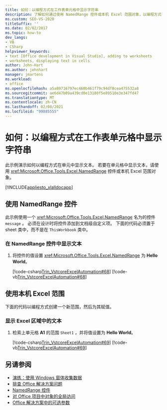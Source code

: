 ```yaml
---
title: 如何：以编程方式在工作表单元格中显示字符串
description: 了解如何通过使用 NamedRange 控件或本机 Excel 范围对象，以编程方式在 Microsoft Excel 工作表单元格中显示字符串。
ms.custom: SEO-VS-2020
titleSuffix: ''
ms.date: 02/02/2017
ms.topic: how-to
dev_langs:
- VB
- CSharp
helpviewer_keywords:
- text [Office development in Visual Studio], adding to worksheets
- worksheets, displaying text in cells
author: John-Hart
ms.author: johnhart
manager: jmartens
ms.workload:
- office
ms.openlocfilehash: a5a89716797ec460b461f79c94df8cea475532a8
ms.sourcegitcommit: ae6d47b09a439cd0e13180f5e89510e3e347fd47
ms.translationtype: MT
ms.contentlocale: zh-CN
ms.lasthandoff: 02/08/2021
ms.locfileid: "99885555"
---
```

# <a name="how-to-programmatically-display-a-string-in-a-worksheet-cell"></a>如何：以编程方式在工作表单元格中显示字符串
  此示例演示如何以编程方式在单元中显示文本。 若要在单元格中显示文本，请使用 <xref:Microsoft.Office.Tools.Excel.NamedRange> 控件或本机 Excel 范围对象。

 [!INCLUDE[appliesto_xlalldocapp](../vsto/includes/appliesto-xlalldocapp-md.md)]

## <a name="use-a-namedrange-control"></a>使用 NamedRange 控件
 此示例使用一个 <xref:Microsoft.Office.Tools.Excel.NamedRange> 名为的控件 `message` 。 必须在设计时将控件添加到文档级自定义项。 下面的代码必须置于 sheet 类中，而不是在 `ThisWorkbook` 类中。

### <a name="to-display-text-in-a-namedrange-control"></a>在 NamedRange 控件中显示文本

1. 将控件的值设置 <xref:Microsoft.Office.Tools.Excel.NamedRange> 为 **Hello World**。

     [!code-csharp[Trin_VstcoreExcelAutomation#68](../vsto/codesnippet/CSharp/Trin_VstcoreExcelAutomationCS/Sheet1.cs#68)]
     [!code-vb[Trin_VstcoreExcelAutomation#68](../vsto/codesnippet/VisualBasic/Trin_VstcoreExcelAutomation/Sheet1.vb#68)]

## <a name="use-a-native-excel-range"></a>使用本机 Excel 范围
 下面的代码以编程方式创建一个新范围，然后为其赋值。

### <a name="to-display-text-in-an-excel-range"></a>显示 Excel 区域中的文本

1. 检索上单元格 **A1** 的范围 `Sheet1` ，并将值设置为 **Hello World**。

     [!code-csharp[Trin_VstcoreExcelAutomation#69](../vsto/codesnippet/CSharp/Trin_VstcoreExcelAutomationCS/Sheet1.cs#69)]
     [!code-vb[Trin_VstcoreExcelAutomation#69](../vsto/codesnippet/VisualBasic/Trin_VstcoreExcelAutomation/Sheet1.vb#69)]

## <a name="see-also"></a>另请参阅
- [演练：使用 Windows 窗体收集数据](../vsto/walkthrough-collecting-data-using-a-windows-form.md)
- [排查 Office 解决方案问题](../vsto/troubleshooting-office-solutions.md)
- [NamedRange 控件](../vsto/namedrange-control.md)
- [对 Office 项目中对象的全局访问](../vsto/global-access-to-objects-in-office-projects.md)
- [Office 解决方案中的可选参数](../vsto/optional-parameters-in-office-solutions.md)
